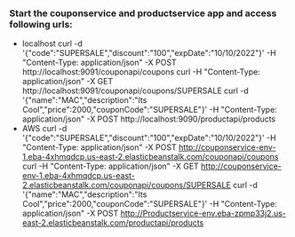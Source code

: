 ### Start the couponservice and productservice app and access following urls:
* localhost	
		curl -d '{"code":"SUPERSALE","discount":"100","expDate":"10/10/2022"}' -H "Content-Type: application/json" -X POST http://localhost:9091/couponapi/coupons
		curl -H "Content-Type: application/json" -X GET http://localhost:9091/couponapi/coupons/SUPERSALE
		curl -d '{"name":"MAC","description":"Its Cool","price":2000,"couponCode":"SUPERSALE"}' -H "Content-Type: application/json" -X POST http://localhost:9090/productapi/products
* AWS
		curl -d '{"code":"SUPERSALE","discount":"100","expDate":"10/10/2022"}' -H "Content-Type: application/json" -X POST http://couponservice-env-1.eba-4xhmqdcp.us-east-2.elasticbeanstalk.com/couponapi/coupons
		curl -H "Content-Type: application/json" -X GET http://couponservice-env-1.eba-4xhmqdcp.us-east-2.elasticbeanstalk.com/couponapi/coupons/SUPERSALE
		curl -d '{"name":"MAC","description":"Its Cool","price":2000,"couponCode":"SUPERSALE"}' -H "Content-Type: application/json" -X POST http://Productservice-env.eba-zpmp33j2.us-east-2.elasticbeanstalk.com/productapi/products
